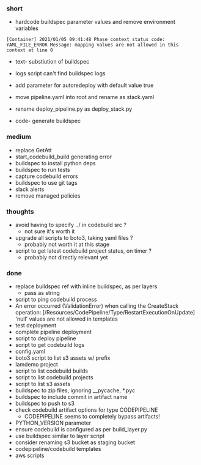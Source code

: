 ### short

- hardcode buildspec parameter values and remove environment variables

```
[Container] 2021/01/05 09:41:48 Phase context status code: YAML_FILE_ERROR Message: mapping values are not allowed in this context at line 0
```

- text- substiution of buildspec

- logs script can't find buildspec logs

- add parameter for autoredeploy with default value true

- move pipeline.yaml into root and rename as stack.yaml
- rename deploy_pipeline.py as deploy_stack.py

- code- generate buildspec

### medium

- replace GetAtt
- start_codebuild_build generating error
- buildspec to install python deps
- buildspec to run tests
- capture codebuild errors
- buildspec to use git tags
- slack alerts
- remove managed policies

### thoughts

- avoid having to specify ../ in codebuild src ?
  - not sure it's worth it
- upgrade all scripts to boto3, taking yaml files ?
  - probably not worth it at this stage
- script to get latest codebuild project status, on timer ?
  - probably not directly relevant yet

### done

- replace buildspec ref with inline buildspec, as per layers
  - pass as string
- script to ping codebuild process
- An error occurred (ValidationError) when calling the CreateStack operation: [/Resources/CodePipeline/Type/RestartExecutionOnUpdate] 'null' values are not allowed in templates
- test deployment
- complete pipeline deployment
- script to deploy pipeline
- script to get codebuild logs
- config.yaml
- boto3 script to list s3 assets w/ prefix
- lamdemo project
- script to list codebuild builds
- script to list codebuild projects
- script to list s3 assets
- buildspec to zip files, ignoring __pycache, *.pyc
- buildspec to include commit in artifact name
- buildspec to push to s3
- check codebuild artifact options for type CODEPIPELINE
  - CODEPIPELINE seems to completely bypass artifacts!
- PYTHON_VERSION parameter
- ensure codebuild is configured as per build_layer.py
- use buildspec similar to layer script
- consider renaming s3 bucket as staging bucket
- codepipeline/codebuild templates
- aws scripts
